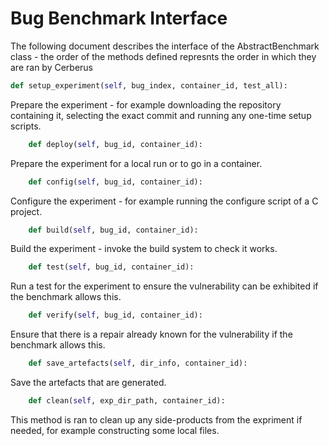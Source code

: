 # Bug Benchmark Interface
The following document describes the interface of the AbstractBenchmark class - the order of the methods defined represnts the order in which they are ran by Cerberus

```py
def setup_experiment(self, bug_index, container_id, test_all):
```

Prepare the experiment - for example downloading the repository containing it, selecting the exact commit and running any one-time setup scripts.

```py
    def deploy(self, bug_id, container_id):
```

Prepare the experiment for a local run or to go in a container.

```py
    def config(self, bug_id, container_id):
```

Configure the experiment - for example running the configure script of a C project.

```py
    def build(self, bug_id, container_id):
```

Build the experiment - invoke the build system to check it works.

```py
    def test(self, bug_id, container_id):
```

Run a test for the experiment to ensure the vulnerability can be exhibited if the benchmark allows this.

```py
    def verify(self, bug_id, container_id):
```

Ensure that there is a repair already known for the vulnerability if the benchmark allows this.

```py
    def save_artefacts(self, dir_info, container_id):
```

Save the artefacts that are generated.


```py
    def clean(self, exp_dir_path, container_id):
```

This method is ran to clean up any side-products from the expriment if needed, for example constructing some local files.
